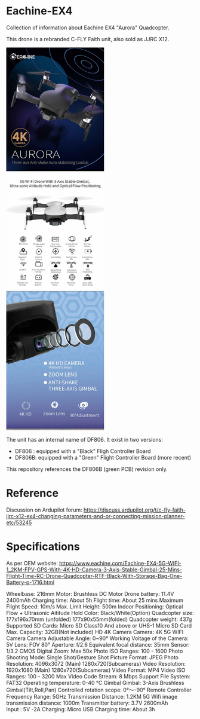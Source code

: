# Eachine-EX4
Collection of information about Eachine EX4 "Aurora" Quadcopter.

This drone is a rebranded C-FLY Faith unit, also sold as JJRC X12.

![Aurora](./Aurora.jpg)

The unit has an internal name of DF806. It exist in two versions: 

- DF806 : equipped with a "Black" Fligh Controller Board
- DF806B: equipped with a "Green" Flight Controller Board (more recent)

This repository references the DF806B (green PCB) revision only.

# Reference
Discussion on Ardupilot forum: https://discuss.ardupilot.org/t/c-fly-faith-jjrc-x12-ex4-changing-parameters-and-or-connecting-mission-planner-etc/53245

# Specifications

As per OEM website: https://www.eachine.com/Eachine-EX4-5G-WIFI-1_2KM-FPV-GPS-With-4K-HD-Camera-3-Axis-Stable-Gimbal-25-Mins-Flight-Time-RC-Drone-Quadcopter-RTF-Black-With-Storage-Bag-One-Battery-p-1716.html

Wheelbase: 216mm
Motor: Brushless DC Motor
Drone battery: 11.4V 2400mAh
Charging time: About 5h
Flight time: About 25 mins
Maximum  Flight Speed: 10m/s
Max. Limit Height: 500m
Indoor Positioning: Optical Flow + Ultrasonic Aititude Hold
Color: Black/White(Option)
Quadcopter size: 177x196x70mm (unfolded)  177x90x55mm(folded)
Quadcopter weight: 437g
Supported SD Cards: Micro SD Class10 And above or UHS-1 Micro SD Card
Max. Capacity: 32GB(Not included)
HD 4K Camera	Camera:  4K 5G WIFI Camera
Camera Adjustable Angle: 0~90°
Working Voltage of the Camera: 5V
Lens: FOV 80°
Aperture: f/2.6
Equivalent focal distance: 35mm
Sensor: 1/3.2 CMOS
Digital Zoom: Max 50x
Photo ISO Ranges: 100 - 1600
Photo Shooting Mode: Single Shot/Gesture Shot
Picture Format: JPEG
Photo Resolution: 4096x3072 (Main)  1280x720(Subcameras)
Video Resolution: 1920x1080 (Main)  1280x720(Subcameras)
Video Format: MP4
Video ISO Ranges: 100 - 3200
Max Video Code Stream: 8 Mbps
Support File System: FAT32
Operating temperature: 0-40 ℃
Gimbal	Gimbal: 3-Axis Brushless Gimbal(Tilt,Roll,Pan)
Controlled rotation scope: 0°〜-90°
Remote Controller	Frequency Range: 5GHz
Transmission Distance: 1.2KM
5G Wifi image transmission distance: 1000m 
Transmitter battery: 3.7V 2600mAh  
Input : 5V -2A
Charging: Micro USB 
Charging time: About 3h
